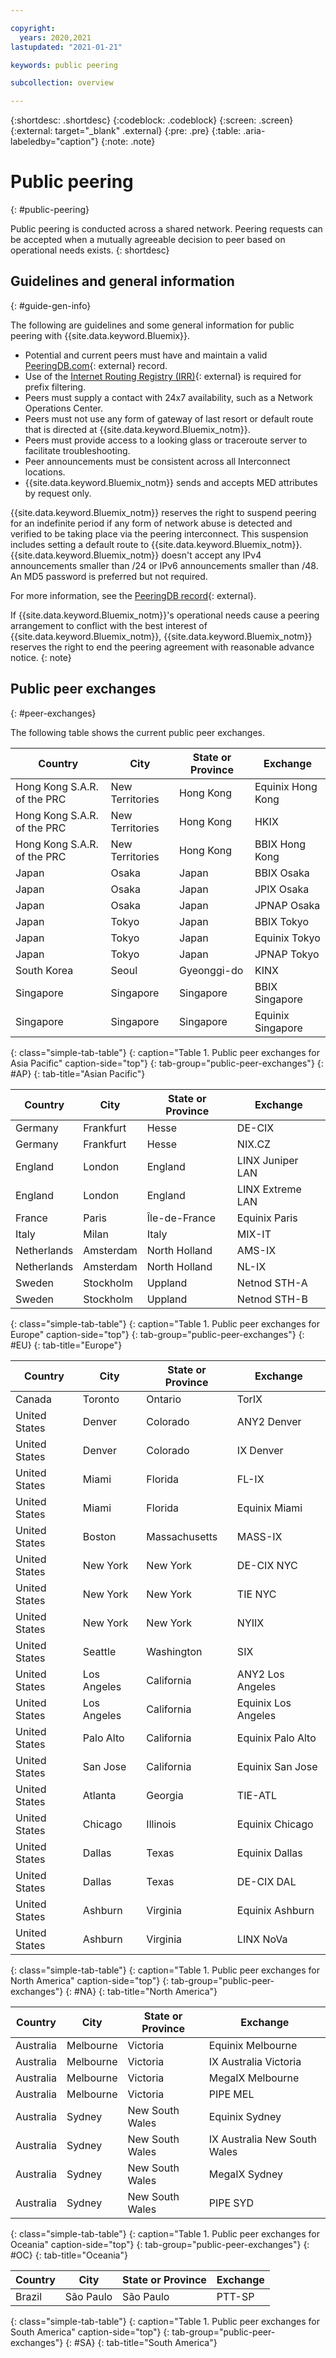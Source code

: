 ```yaml
---

copyright:
  years: 2020,2021
lastupdated: "2021-01-21"

keywords: public peering

subcollection: overview

---
```


{:shortdesc: .shortdesc}
{:codeblock: .codeblock}
{:screen: .screen}
{:external: target="_blank" .external}
{:pre: .pre}
{:table: .aria-labeledby="caption"}
{:note: .note}

# Public peering 
{: #public-peering}

Public peering is conducted across a shared network. Peering requests can be accepted when a mutually agreeable decision to peer based on operational needs exists. 
{: shortdesc}


## Guidelines and general information
{: #guide-gen-info}

The following are guidelines and some general information for public peering with {{site.data.keyword.Bluemix}}. 

- Potential and current peers must have and maintain a valid [PeeringDB.com](https://www.peeringdb.com/){: external} record.
- Use of the [Internet Routing Registry (IRR)](http://www.irr.net/){: external} is required for prefix filtering.
- Peers must supply a contact with 24x7 availability, such as a Network Operations Center.
- Peers must not use any form of gateway of last resort or default route that is directed at {{site.data.keyword.Bluemix_notm}}.
- Peers must provide access to a looking glass or traceroute server to facilitate troubleshooting.
- Peer announcements must be consistent across all Interconnect locations.
- {{site.data.keyword.Bluemix_notm}} sends and accepts MED attributes by request only.

{{site.data.keyword.Bluemix_notm}} reserves the right to suspend peering for an indefinite period if any form of network abuse is detected and verified to be taking place via the peering interconnect. This suspension includes setting a default route to {{site.data.keyword.Bluemix_notm}}. {{site.data.keyword.Bluemix_notm}} doesn't accept any IPv4 announcements smaller than /24 or IPv6 announcements smaller than /48. An MD5 password is preferred but not required.

For more information, see the [PeeringDB record](https://www.peeringdb.com/asn/36351){: external}.

If {{site.data.keyword.Bluemix_notm}}'s operational needs cause a peering arrangement to conflict with the best interest of {{site.data.keyword.Bluemix_notm}}, {{site.data.keyword.Bluemix_notm}} reserves the right to end the peering agreement with reasonable advance notice.
{: note}

## Public peer exchanges
{: #peer-exchanges}

The following table shows the current public peer exchanges.

| Country                       | City            | State or Province  | Exchange          |
|-------------------------------|-----------------|--------------------|-------------------|
| Hong Kong S.A.R. of the PRC   | New Territories | Hong Kong          | Equinix Hong Kong |
| Hong Kong S.A.R. of the PRC   | New Territories | Hong Kong          | HKIX              |
| Hong Kong S.A.R. of the PRC	  | New Territories | Hong Kong          | BBIX Hong Kong    |
| Japan	                        | Osaka           | Japan 	           | BBIX Osaka       |
| Japan	                        | Osaka	          | Japan 	           | JPIX Osaka       |
| Japan	                        | Osaka	          | Japan 	           | JPNAP Osaka       |
| Japan	                        | Tokyo           | Japan	             | BBIX Tokyo        |
| Japan	                        | Tokyo	          | Japan	             | Equinix Tokyo     |
| Japan	                        | Tokyo	          | Japan 	           | JPNAP Tokyo       |
| South Korea	                  | Seoul	          | Gyeonggi-do	       | KINX              |
| Singapore	                    | Singapore	      | Singapore          | BBIX Singapore    |
| Singapore	                    | Singapore	      | Singapore          | Equinix Singapore |
{: class="simple-tab-table"}
{: caption="Table 1. Public peer exchanges for Asia Pacific" caption-side="top"}
{: tab-group="public-peer-exchanges"}
{: #AP}
{: tab-title="Asian Pacific"}

| Country     | City      | State or Province  | Exchange         |
|-------------|-----------|--------------------|------------------|
| Germany	    | Frankfurt	| Hesse	             | DE-CIX           |
| Germany	    | Frankfurt	| Hesse	             | NIX.CZ           |
| England	    | London	  | England            | LINX Juniper LAN |
| England	    | London	  | England            | LINX Extreme LAN |
| France	    | Paris	    | Île-de-France	     | Equinix Paris    |
| Italy	      | Milan	    | Italy	             | MIX-IT           |
| Netherlands | Amsterdam	| North Holland      | AMS-IX           |
| Netherlands	| Amsterdam	| North Holland      | NL-IX            |
| Sweden	    | Stockholm	| Uppland	           | Netnod STH-A     |
| Sweden	    | Stockholm	| Uppland	           | Netnod STH-B     |
{: class="simple-tab-table"}
{: caption="Table 1. Public peer exchanges for Europe" caption-side="top"}
{: tab-group="public-peer-exchanges"}
{: #EU}
{: tab-title="Europe"}

| Country       | City        | State or Province | Exchange            |
|---------------|-------------|-------------------|---------------------|
| Canada	      | Toronto	    | Ontario	          | TorIX               |
| United States | Denver	    | Colorado	        | ANY2 Denver         |
| United States	| Denver	    | Colorado	        | IX Denver           |
| United States	| Miami	      | Florida	          | FL-IX               |
| United States	| Miami	      | Florida	          | Equinix Miami       |
| United States	| Boston	    | Massachusetts     | MASS-IX             |
| United States	| New York	  | New York	        | DE-CIX NYC          | 
| United States	| New York	  | New York	        | TIE NYC             |
| United States	| New York	  | New York	        | NYIIX               |
| United States	| Seattle	    | Washington	      | SIX                 |
| United States	| Los Angeles	| California	      | ANY2 Los Angeles    | 
| United States	| Los Angeles	| California	      | Equinix Los Angeles |
| United States	| Palo Alto	  | California 	      | Equinix Palo Alto   |
| United States	| San Jose	  | California	      | Equinix San Jose    |
| United States	| Atlanta	    | Georgia	          | TIE-ATL             |
| United States	| Chicago	    | Illinois	        | Equinix Chicago     |
| United States	| Dallas	    | Texas	            | Equinix Dallas      |
| United States	| Dallas	    | Texas	            | DE-CIX DAL          |
| United States	| Ashburn	    | Virginia	        | Equinix Ashburn     |
| United States	| Ashburn	    | Virginia	        | LINX NoVa           |
{: class="simple-tab-table"}
{: caption="Table 1. Public peer exchanges for North America" caption-side="top"}
{: tab-group="public-peer-exchanges"}
{: #NA}
{: tab-title="North America"}

| Country   | City      | State or Province      | Exchange                     |
|-----------|-----------|------------------------|------------------------------|
| Australia	| Melbourne	| Victoria               | Equinix Melbourne            |
| Australia	| Melbourne	| Victoria	             | IX Australia Victoria        |
| Australia	| Melbourne	| Victoria	             | MegaIX Melbourne             |
| Australia	| Melbourne	| Victoria	             | PIPE MEL                     |
| Australia	| Sydney	  | New South Wales        | Equinix Sydney               |
| Australia	| Sydney	  | New South Wales	       | IX Australia New South Wales |
| Australia	| Sydney	  | New South Wales	       | MegaIX Sydney                |
| Australia | Sydney	  | New South Wales	       | PIPE SYD                     |
{: class="simple-tab-table"}
{: caption="Table 1. Public peer exchanges for Oceania" caption-side="top"}
{: tab-group="public-peer-exchanges"}
{: #OC}
{: tab-title="Oceania"}

| Country | City      | State or Province | Exchange |
|---------|-----------|-------------------|----------|
| Brazil	| São Paulo | São Paulo	        | PTT-SP   |
{: class="simple-tab-table"}
{: caption="Table 1. Public peer exchanges for South America" caption-side="top"}
{: tab-group="public-peer-exchanges"}
{: #SA}
{: tab-title="South America"}
